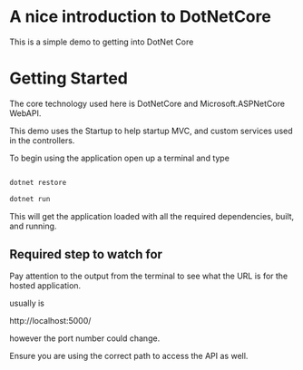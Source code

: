 # A nice introduction to DotNetCore

This is a simple demo to getting into DotNet Core

# Getting Started

The core technology used here is DotNetCore and Microsoft.ASPNetCore WebAPI.

This demo uses the Startup to help startup MVC, and custom services used in the
controllers.

To begin using the application open up a terminal and type

``` bash

dotnet restore

dotnet run

```

This will get the application loaded with all the required dependencies, built, and running.

## Required step to watch for

Pay attention to the output from the terminal to see what the URL is for the hosted application.

usually is

http://localhost:5000/

however the port number could change.

Ensure you are using the correct path to access the API as well.